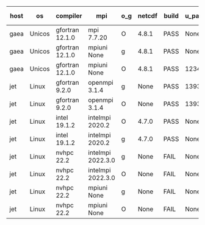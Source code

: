 

| host     | os       | compiler                              | mpi                      | o_g        | netcdf        | build       | u_pass          | u_fail          | s_pass            | s_fail            | e_pass             | e_fail             | nuopc_pass       | nuopc_fail       | artifacts link          |
|----------|----------|---------------------------------------|--------------------------|------------|---------------|-------------|-----------------|-----------------|-------------------|-------------------|--------------------|--------------------|------------------|------------------|-------------------------|
| gaea | Unicos | gfortran 12.1.0 | mpi 7.7.20  | O | 4.8.1  | PASS | None | None | None | None | None | None | None | None | <a href="https://github.com/esmf-org/esmf-test-artifacts/tree/7f2ffe6a7ca079d23668e72546e894666fa85919/develop/gfortran/12.1.0/O/mpi/7.7.20" target="_blank">7f2ffe6</a> | 
| gaea | Unicos | gfortran 12.1.0 | mpiuni None  | g | 4.8.1  | PASS | None | None | None | None | None | None | None | None | <a href="https://github.com/esmf-org/esmf-test-artifacts/tree/0e608894648c9935adbfb0b6f4676bca644edd10/develop/gfortran/12.1.0/g/mpiuni/None" target="_blank">0e60889</a> | 
| gaea | Unicos | gfortran 12.1.0 | mpiuni None  | O | 4.8.1  | PASS | 12346 | 0 | 8 | 0 | 44 | 0 | None | None | <a href="https://github.com/esmf-org/esmf-test-artifacts/tree/caac5f34fba611c4639e7ada54626c96afcaddc8/develop/gfortran/12.1.0/O/mpiuni/None" target="_blank">caac5f3</a> | 
| jet | Linux | gfortran 9.2.0 | openmpi 3.1.4  | g | None  | PASS | 13930 | 0 | 49 | 0 | 81 | 0 | 52 | 0 | <a href="https://github.com/esmf-org/esmf-test-artifacts/tree/3cabbd957893b544caeee06c00b52b853ffde0fd/develop/gfortran/9.2.0/g/openmpi/3.1.4" target="_blank">3cabbd9</a> | 
| jet | Linux | gfortran 9.2.0 | openmpi 3.1.4  | O | None  | PASS | 13930 | 0 | 49 | 0 | 81 | 0 | 52 | 0 | <a href="https://github.com/esmf-org/esmf-test-artifacts/tree/c533da443224d41616e6855613576db3bf0f7a87/develop/gfortran/9.2.0/O/openmpi/3.1.4" target="_blank">c533da4</a> | 
| jet | Linux | intel 19.1.2 | intelmpi 2020.2  | O | 4.7.0  | PASS | None | None | None | None | None | None | None | None | <a href="https://github.com/esmf-org/esmf-test-artifacts/tree/30b302759a1d4765ff0a8ab75c550cf3be326464/develop/intel/19.1.2/O/intelmpi/2020.2" target="_blank">30b3027</a> | 
| jet | Linux | intel 19.1.2 | intelmpi 2020.2  | g | 4.7.0  | PASS | None | None | None | None | None | None | None | None | <a href="https://github.com/esmf-org/esmf-test-artifacts/tree/2bdfa9e00a22a03cfe701ea60e3558792843e85d/develop/intel/19.1.2/g/intelmpi/2020.2" target="_blank">2bdfa9e</a> | 
| jet | Linux | nvhpc 22.2 | intelmpi 2022.3.0  | g | None  | FAIL | None | None | None | None | None | None | None | None | <a href="https://github.com/esmf-org/esmf-test-artifacts/tree/f5d438202a0291e2fdac53792562ccdb0a39a097/develop/nvhpc/22.2/g/intelmpi/2022.3.0" target="_blank">f5d4382</a> | 
| jet | Linux | nvhpc 22.2 | intelmpi 2022.3.0  | O | None  | FAIL | None | None | None | None | None | None | None | None | <a href="https://github.com/esmf-org/esmf-test-artifacts/tree/c17cdfcfb7abcfb0035c4d7238ae66375457376b/develop/nvhpc/22.2/O/intelmpi/2022.3.0" target="_blank">c17cdfc</a> | 
| jet | Linux | nvhpc 22.2 | mpiuni None  | g | None  | FAIL | None | None | None | None | None | None | None | None | <a href="https://github.com/esmf-org/esmf-test-artifacts/tree/e46a3fe249477d20e1b3d9f953d28c765bfe0a9c/develop/nvhpc/22.2/g/mpiuni/None" target="_blank">e46a3fe</a> | 
| jet | Linux | nvhpc 22.2 | mpiuni None  | O | None  | FAIL | None | None | None | None | None | None | None | None | <a href="https://github.com/esmf-org/esmf-test-artifacts/tree/bf402c098e705670cfda2d1e6f2c052b6eb640d0/develop/nvhpc/22.2/O/mpiuni/None" target="_blank">bf402c0</a> | 
